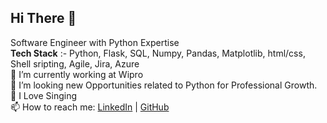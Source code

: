 ## Hi There 👋
Software Engineer with Python Expertise <br>
**Tech Stack** :- Python, Flask, SQL, Numpy, Pandas, Matplotlib, html/css, Shell sripting, Agile, Jira, Azure <br>
🔭 I’m currently working at Wipro <br>
🤔 I’m looking new Opportunities related to Python for Professional Growth. <br>
🎵 I Love Singing <br>
📫 How to reach me: [LinkedIn](https://www.linkedin.com/in/ankumonga/) | [GitHub](https://github.com/ankumonga) 


